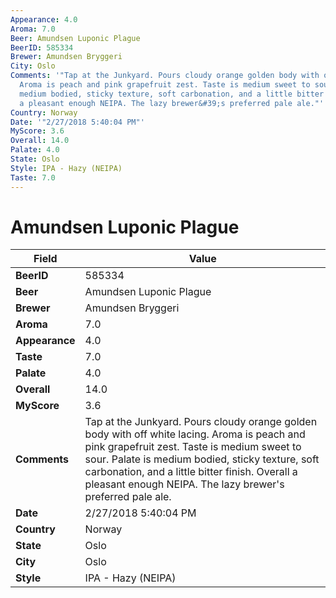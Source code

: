 ```yaml
---
Appearance: 4.0
Aroma: 7.0
Beer: Amundsen Luponic Plague
BeerID: 585334
Brewer: Amundsen Bryggeri
City: Oslo
Comments: '"Tap at the Junkyard. Pours cloudy orange golden body with off white lacing.
  Aroma is peach and pink grapefruit zest. Taste is medium sweet to sour. Palate is
  medium bodied, sticky texture, soft carbonation, and a little bitter finish. Overall
  a pleasant enough NEIPA. The lazy brewer&#39;s preferred pale ale."'
Country: Norway
Date: '"2/27/2018 5:40:04 PM"'
MyScore: 3.6
Overall: 14.0
Palate: 4.0
State: Oslo
Style: IPA - Hazy (NEIPA)
Taste: 7.0
---
```


# Amundsen Luponic Plague

| Field         | Value |
|---------------|-------|
| **BeerID** | 585334 |
| **Beer** | Amundsen Luponic Plague |
| **Brewer** | Amundsen Bryggeri |
| **Aroma** | 7.0 |
| **Appearance** | 4.0 |
| **Taste** | 7.0 |
| **Palate** | 4.0 |
| **Overall** | 14.0 |
| **MyScore** | 3.6 |
| **Comments** | Tap at the Junkyard. Pours cloudy orange golden body with off white lacing. Aroma is peach and pink grapefruit zest. Taste is medium sweet to sour. Palate is medium bodied, sticky texture, soft carbonation, and a little bitter finish. Overall a pleasant enough NEIPA. The lazy brewer&#39;s preferred pale ale. |
| **Date** | 2/27/2018 5:40:04 PM |
| **Country** | Norway |
| **State** | Oslo |
| **City** | Oslo |
| **Style** | IPA - Hazy (NEIPA) |

